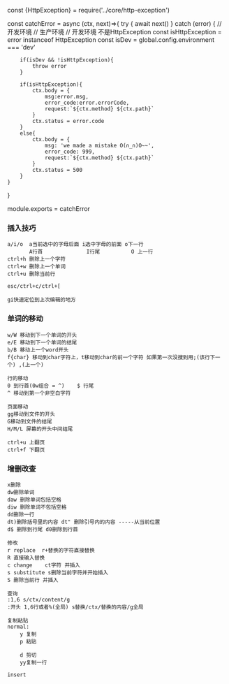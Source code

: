 const {HttpException} = require('../core/http-exception')

const catchError = async (ctx, next)=>{
    try {
        await next()
    } catch (error) {
        // 开发环境
        // 生产环境
        // 开发环境 不是HttpException
        const isHttpException = error instanceof HttpException
        const isDev = global.config.environment === 'dev'
        
        if(isDev && !isHttpException){
            throw error
        }
        
        if(isHttpException){
            ctx.body = {
                msg:error.msg,
                error_code:error.errorCode,
                request:`${ctx.method} ${ctx.path}`
            }
            ctx.status = error.code
        }
        else{
            ctx.body = {
                msg: 'we made a mistake O(∩_∩)O~~',
                error_code: 999,
                request:`${ctx.method} ${ctx.path}`
            }
            ctx.status = 500
        }
    }
}

module.exports = catchError
### 插入技巧
```
a/i/o  a当前选中的字母后面 i选中字母的前面 o下一行
       A行首              I行尾          O 上一行
ctrl+h 删除上一个字符
ctrl+w 删除上一个单词
ctrl+u 删除当前行

esc/ctrl+c/ctrl+[

gi快速定位到上次编辑的地方
```
### 单词的移动
```
w/W 移动到下一个单词的开头
e/E 移动到下一个单词的结尾
b/B 移动上一个word开头
f{char} 移动到char字符上，t移动到char的前一个字符 如果第一次没搜到用;(该行下一个) ,(上一个)

行的移动
0 到行首(0w组合 = ^)    $ 行尾
^ 移动到第一个非空白字符

页面移动
gg移动到文件的开头
G移动到文件的结尾
H/M/L 屏幕的开头中间结尾

ctrl+u 上翻页
ctrl+f 下翻页
```
### 增删改查
```
x删除
dw删除单词
daw 删除单词包括空格
diw 删除单词不包括空格
dd删除一行
dt)删除括号里的内容 dt" 删除引号内的内容 -----从当前位置
d$ 删除到行尾 d0删除到行首

修改
r replace  r+替换的字符直接替换
R 直接输入替换
c change    ct字符 并插入 
s substitute s删除当前字符并开始插入
S 删除当前行 并插入

查询
:1,6 s/ctx/content/g
:开头 1,6行或者%(全局) s替换/ctx/替换的内容/g全局

复制粘贴
normal:
    y 复制 
    p 粘贴

    d 剪切
    yy复制一行

insert
    
```